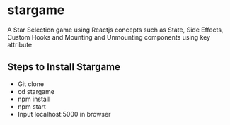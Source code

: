 # stargame
A Star Selection game using Reactjs concepts such as State, Side Effects, Custom Hooks and Mounting and Unmounting components using key attribute

## Steps to Install Stargame
* Git clone
* cd stargame
* npm install
* npm start
* Input localhost:5000 in browser
